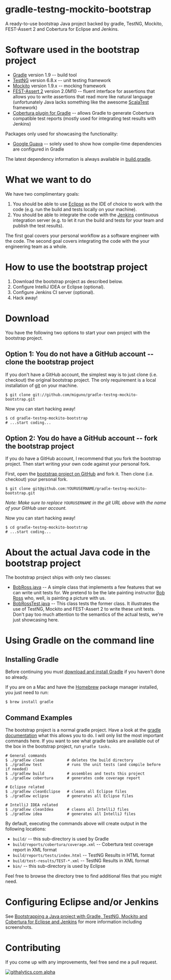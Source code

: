 gradle-testng-mockito-bootstrap
===============================

A ready-to-use bootstrap Java project backed by gradle, TestNG, Mockito, FEST-Assert 2 and Cobertura for Eclipse and Jenkins.


# Software used in the bootstrap project

* [Gradle](http://www.gradle.org/) version 1.9 -- build tool
* [TestNG](http://testng.org/) version 6.8.x -- unit testing framework
* [Mockito](http://code.google.com/p/mockito/) version 1.9.x -- mocking framework
* [FEST-Assert 2](https://github.com/alexruiz/fest-assert-2.x) version 2.0M10 -- fluent interface for assertions that
  allows you to write assertions that read more like natural language (unfortunately Java lacks something like the
  awesome [ScalaTest](http://www.scalatest.org/) framework)
* [Cobertura plugin for Gradle](https://github.com/stevesaliman/gradle-cobertura-plugin) -- allows Gradle to generate
  Cobertura compatible test reports (mostly used for integrating test results with Jenkins)

Packages only used for showcasing the functionality:

* [Google Guava](http://code.google.com/p/guava-libraries/) -- solely used to show how compile-time dependencies are
  configured in Gradle

The latest dependency information is always available in
[build.gradle](https://github.com/miguno/gradle-testng-mockito-bootstrap/blob/master/build.gradle).


# What we want to do

We have two complimentary goals:

1. You should be able to use [Eclipse](http://www.eclipse.org/) as the IDE of choice to work with the code (e.g. run
   the build and tests locally on your machine).
2. You should be able to integrate the code with the [Jenkins](http://jenkins-ci.org/) continuous integration server
   (e.g. to let it run the build and tests for your team and publish the test results).

The first goal covers your personal workflow as a software engineer with the code.  The second goal covers integrating
the code with the your engineering team as a whole.


# How to use the bootstrap project

1. Download the bootstrap project as described below.
2. Configure IntelliJ IDEA or Eclipse (optional).
3. Configure Jenkins CI server (optional).
4. Hack away!


# Download

You have the following two options to start your own project with the bootstrap project.


## Option 1: You do not have a GitHub account -- clone the bootstrap project

If you don't have a GitHub account, the simplest way is to just clone (i.e. checkout) the original bootstrap project.
The only requirement is a local installation of [git](http://git-scm.com/) on your machine.

```
$ git clone git://github.com/miguno/gradle-testng-mockito-bootstrap.git
```

Now you can start hacking away!

```
$ cd gradle-testng-mockito-bootstrap
# ...start coding...
```

## Option 2: You do have a GitHub account  -- fork the bootstrap project

If you do have a GitHub account, I recommend that you fork the bootstrap project.  Then start writing your own code
against your personal fork.

First, open the [bootstrap project on GitHub](https://github.com/miguno/gradle-testng-mockito-bootstrap) and fork it.
Then clone (i.e. checkout) your personal fork.

```
$ git clone git@github.com:YOURUSERNAME/gradle-testng-mockito-bootstrap.git
```

_Note: Make sure to replace `YOURUSERNAME` in the git URL above with the name of your GitHub user account._

Now you can start hacking away!

```
$ cd gradle-testng-mockito-bootstrap
# ...start coding...
```


# About the actual Java code in the bootstrap project

The bootstrap project ships with only two classes:

* [BobRoss.java](https://github.com/miguno/gradle-testng-mockito-bootstrap/blob/master/src/main/java/com/miguno/bootstrap/gtm/BobRoss.java)
  -- A simple class that implements a few features that we can write unit tests for.  We pretend to be the late
  painting instructor [Bob Ross](http://en.wikipedia.org/wiki/Bob_Ross) who, well, is painting a picture with us.
* [BobRossTest.java](https://github.com/miguno/gradle-testng-mockito-bootstrap/blob/master/src/test/java/com/miguno/bootstrap/gtm/BobRossTest.java)
  -- This class tests the former class.  It illustrates the use of TestNG, Mockito and FEST-Assert 2 to write these
  unit tests.  Don't pay too much attention to the semantics of the actual tests, we're just showcasing here.


# Using Gradle on the command line

## Installing Gradle

Before continuing you must [download and install Gradle](http://www.gradle.org/downloads) if you haven't done so already.

If you are on a Mac and have the [Homebrew](http://mxcl.github.com/homebrew/) package manager installed, you just need to
run:

```
$ brew install gradle
```

## Command Examples

The bootstrap project is a normal gradle project.  Have a look at the
[gradle documentation](http://www.gradle.org/documentation) what this allows you to do.  I will only list the most
important commands here.  If you want to see what gradle tasks are available out of the box in the bootstrap project,
run ``gradle tasks``.


```
# General commands
$ ./gradlew clean          # deletes the build directory
$ ./gradlew test           # runs the unit tests (and compile before if needed)
$ ./gradlew build          # assembles and tests this project
$ ./gradlew cobertura      # generates code coverage report

# Eclipse related
$ ./gradlew cleanEclipse   # cleans all Eclipse files
$ ./gradlew eclipse        # generates all Eclipse files

# IntelliJ IDEA related
$ ./gradlew cleanIdea      # cleans all IntelliJ files
$ ./gradlew idea           # generates all IntelliJ files
```

By default, executing the commands above will create output in the following locations:

* ``build/`` -- this sub-directory is used by Gradle
* ``build/reports/cobertura/coverage.xml`` -- Cobertura test coverage report in XML format
* ``build/reports/tests/index.html`` -- TestNG Results in HTML format
* ``build/test-results/TEST-*.xml`` -- TestNG Results in XML format
* ``bin/`` -- this sub-directory is used by Eclipse

Feel free to browse the directory tree to find additional files that you might need.


# Configuring Eclipse and/or Jenkins

See [Bootstrapping a Java project with Gradle, TestNG, Mockito and Cobertura for Eclipse and Jenkins](http://www.michael-noll.com/blog/2013/01/25/bootstrapping-a-java-project-with-gradle/) for more information including screenshots.


# Contributing

If you come up with any improvements, feel free send me a pull request.

[![githalytics.com alpha](https://cruel-carlota.pagodabox.com/1ac060fa8df0e565fa8bd1a7c9169527 "githalytics.com")](http://githalytics.com/miguno/gradle-testng-mockito-bootstrap)
